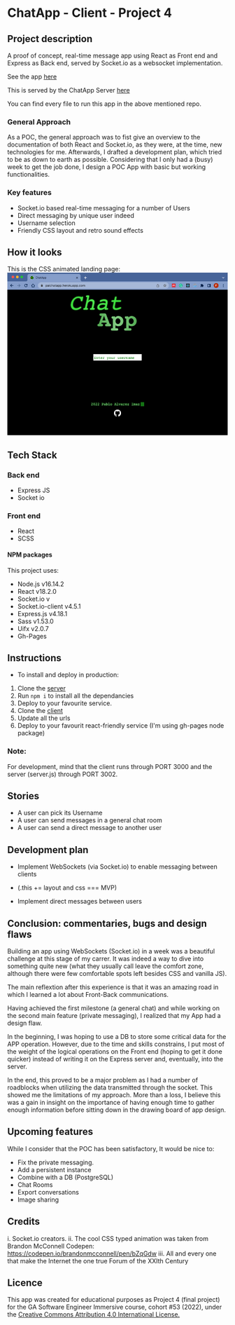 # ChatApp - Client - Project 4

## Project description

A proof of concept, real-time message app using React as Front end and Express as Back end, served by Socket.io as a websocket implementation.

See the app [here](https://palvarezimaz.github.io/chatapp-server/)

This is served by the ChatApp Server [here](https://github.com/palvarezimaz/chatapp-server)

You can find every file to run this app in the above mentioned repo.

### General Approach

As a POC, the general approach was to fist give an overview to the documentation of both React and Socket.io, as they were, at the time, new technologies for me. Afterwards, I drafted a development plan, which tried to be as down to earth as possible. Considering that I only had a (busy) week to get the job done, I design a POC App with basic but working functionalities.

### Key features

- Socket.io based real-time messaging for a number of Users
- Direct messaging by unique user indeed
- Username selection
- Friendly CSS layout and retro sound effects

## How it looks

This is the CSS animated landing page:
![Landing page screenshot](./chatapp_landing_page.png)

## Tech Stack

### Back end

- Express JS
- Socket io

### Front end

- React
- SCSS

#### NPM packages

This project uses:

- Node.js v16.14.2
- React v18.2.0
- Socket.io v
- Socket.io-client v4.5.1
- Express.js v4.18.1
- Sass v1.53.0
- Uifx v2.0.7
- Gh-Pages

## Instructions

- To install and deploy in production:

1. Clone the [server](https://github.com/palvarezimaz/chatapp-server)
2. Run `npm i` to install all the dependancies
3. Deploy to your favourite service.
4. Clone the [client](https://github.com/palvarezimaz/chatapp-client)
5. Update all the urls
6. Deploy to your favourit react-friendly service (I'm using gh-pages node package)

### Note:

For development, mind that the client runs through PORT 3000 and the server (server.js) through PORT 3002.

## Stories

- A user can pick its Username
- A user can send messages in a general chat room
- A user can send a direct message to another user

## Development plan

- Implement WebSockets (via Socket.io) to enable messaging between clients

- (.this += layout and css === MVP)

- Implement direct messages between users

## Conclusion: commentaries, bugs and design flaws

Building an app using WebSockets (Socket.io) in a week was a beautiful challenge at this stage of my carrer. It was indeed a way to dive into something quite new (what they usually call leave the comfort zone, although there were few comfortable spots left besides CSS and vanilla JS).

The main reflextion after this experience is that it was an amazing road in which I learned a lot about Front-Back communications.

Having achieved the first milestone (a general chat) and while working on the second main feature (private messaging), I realized that my App had a design flaw.

In the beginning, I was hoping to use a DB to store some critical data for the APP operation. However, due to the time and skills constrains, I put most of the weight of the logical operations on the Front end (hoping to get it done quicker) instead of writing it on the Express server and, eventually, into the server.

In the end, this proved to be a major problem as I had a number of roadblocks when utilizing the data transmitted through the socket. This showed me the limitations of my approach. More than a loss, I believe this was a gain in insight on the importance of having enough time to gather enough information before sitting down in the drawing board of app design.

## Upcoming features

While I consider that the POC has been satisfactory, It would be nice to:

- Fix the private messaging.
- Add a persistent instance
- Combine with a DB (PostgreSQL)
- Chat Rooms
- Export conversations
- Image sharing

## Credits

i. Socket.io creators.
ii. The cool CSS typed animation was taken from Brandon McConnell Codepen: https://codepen.io/brandonmcconnell/pen/bZqGdw
iii. All and every one that make the Internet the one true Forum of the XXIth Century

## Licence

This app was created for educational purposes as Project 4 (final project) for the GA Software Engineer Immersive course, cohort #53 (2022), under the <a target="_blank" href="https://creativecommons.org/licenses/by/4.0/">Creative Commons Attribution 4.0 International License.</p>
